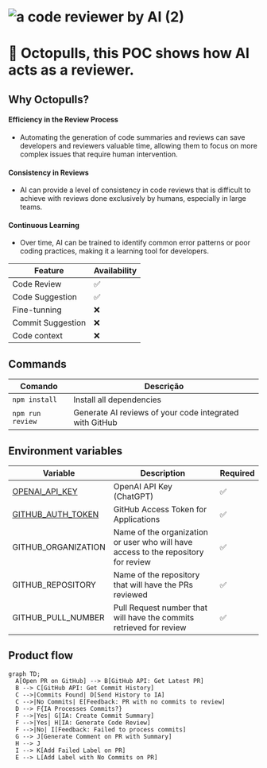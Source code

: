 # ![a code reviewer by AI (2)](https://github.com/imerso-io/octopulls-reviewer-poc/assets/125743142/85fbc14f-60f9-4c04-8615-bcf376df3fef)

# 🐙 Octopulls, this POC shows how AI acts as a reviewer.

## Why Octopulls?
#### **Efficiency in the Review Process**
- Automating the generation of code summaries and reviews can save developers and reviewers valuable time, allowing them to focus on more complex issues that require human intervention.
#### **Consistency in Reviews**
- AI can provide a level of consistency in code reviews that is difficult to achieve with reviews done exclusively by humans, especially in large teams.
#### **Continuous Learning**
- Over time, AI can be trained to identify common error patterns or poor coding practices, making it a learning tool for developers.

Feature | Availability
--- | ---
Code Review | ✅
Code Suggestion | ✅
Fine-tunning | ❌
Commit Suggestion | ❌
Code context | ❌

## Commands
Comando | Descrição
--- | ---
`npm install` | Install all dependencies
`npm run review` | Generate AI reviews of your code integrated with GitHub

## Environment variables
Variable | Description | Required
--- | --- | ---
[OPENAI_API_KEY](https://platform.openai.com/api-keys) | OpenAI API Key (ChatGPT) | ✅
[GITHUB_AUTH_TOKEN](https://github.com/settings/tokens) | GitHub Access Token for Applications | ✅
GITHUB_ORGANIZATION | Name of the organization or user who will have access to the repository for review | ✅
GITHUB_REPOSITORY | Name of the repository that will have the PRs reviewed | ✅
GITHUB_PULL_NUMBER | Pull Request number that will have the commits retrieved for review | ✅

## Product flow
```mermaid
graph TD;
  A[Open PR on GitHub] --> B[GitHub API: Get Latest PR]
  B --> C[GitHub API: Get Commit History]
  C -->|Commits Found| D[Send History to IA]
  C -->|No Commits| E[Feedback: PR with no commits to review]
  D --> F{IA Processes Commits?}
  F -->|Yes| G[IA: Create Commit Summary]
  F -->|Yes| H[IA: Generate Code Review]
  F -->|No| I[Feedback: Failed to process commits]
  G --> J[Generate Comment on PR with Summary]
  H --> J
  I --> K[Add Failed Label on PR]
  E --> L[Add Label with No Commits on PR]
```
